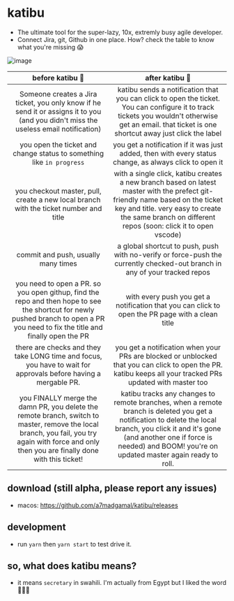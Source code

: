 # katibu
- The ultimate tool for the super-lazy, 10x, extremly busy agile developer.
- Connect Jira, git, Github in one place. How? check the table to know what you're missing 😱

![image](https://user-images.githubusercontent.com/939602/77268139-e0c61f80-6c9c-11ea-817d-4264e5564ae2.png)


| before katibu 🐢 | after katibu 🚀|
| :-----------: | :-----------: |
| Someone creates a Jira ticket, you only know if he send it or assigns it to you (and you didn't miss the useless email notification) | katibu sends a notification that you can click to open the ticket. You can configure it to track tickets you wouldn't otherwise get an email. that ticket is one shortcut away just click the label  |
| you open the ticket and change status to something like `in progress`  | you get a notification if it was just added, then with every status change, as always click to open it |
| you checkout master, pull, create a new local branch with the ticket number and title | with a single click, katibu creates a new branch based on latest master with the prefect git-friendly name based on the ticket key and title. very easy to create the same branch on different repos (soon: click it to open vscode) |
| commit and push, usually many times | a global shortcut to push, push with no-verify or force-push the currently checked-out branch in any of your tracked repos |
| you need to open a PR. so you open githup, find the repo and then hope to see the shortcut for newly pushed branch to open a PR you need to fix the title and finally open the PR | with every push you get a notification that you can click to open the PR page with a clean title |
| there are checks and they take LONG time and focus, you have to wait for approvals before having a mergable PR. | you get a notification when your PRs are blocked or unblocked that you can click to open the PR. katibu keeps all your tracked PRs updated with master too |
| you FINALLY merge the damn PR, you delete the remote branch, switch to master, remove the local branch, you fail, you try again with force and only then you are finally done with this ticket! | katibu tracks any changes to remote branches, when a remote branch is deleted you get a notification to delete the local branch, you click it and it's gone (and another one if force is needed) and BOOM! you're on updated master again ready to roll.|

## download (still alpha, please report any issues)
- macos: https://github.com/a7madgamal/katibu/releases

## development
- run `yarn` then `yarn start` to test drive it. 

## so, what does katibu means?
- it means `secretary` in swahili. I'm actually from Egypt but I liked the word 🤷🏻‍♂️

